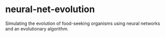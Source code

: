 # neural-net-evolution
Simulating the evolution of food-seeking organisms using neural networks and an evolutionary algorithm.
